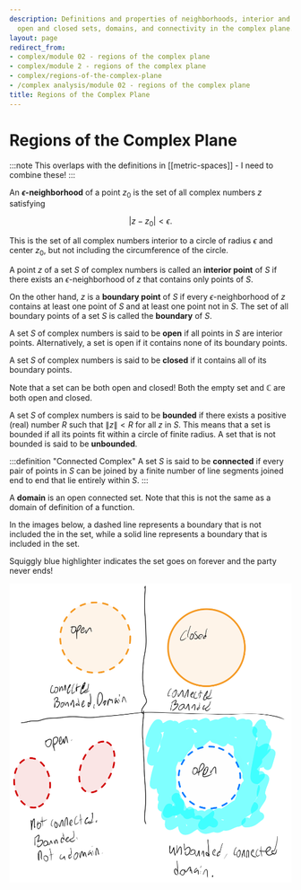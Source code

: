 ```yaml
---
description: Definitions and properties of neighborhoods, interior and boundary points,
  open and closed sets, domains, and connectivity in the complex plane.
layout: page
redirect_from:
- complex/module 02 - regions of the complex plane
- complex/module 2 - regions of the complex plane
- complex/regions-of-the-complex-plane
- /complex analysis/module 02 - regions of the complex plane
title: Regions of the Complex Plane
---
```


# Regions of the Complex Plane

:::note
This overlaps with the definitions in [[metric-spaces]] - I need to combine these!
:::

An **$\epsilon$-neighborhood** of a point $z_0$ is the set of all complex numbers $z$ satisfying

$$ | z - z_0 | < \epsilon. $$

This is the set of all complex numbers interior to a circle of radius $\epsilon$ and center $z_0$, but not including the circumference of the circle.

A point $z$ of a set $S$ of complex numbers is called an **interior point** of $S$ if there exists an $\epsilon$-neighborhood of $z$ that contains only points of $S$.

On the other hand, $z$ is a **boundary point** of $S$ if every $\epsilon$-neighborhood of $z$ contains at least one point of $S$ and at least one point not in $S$. The set of all boundary points of a set $S$ is called the **boundary** of $S$.

A set $S$ of complex numbers is said to be **open** if all points in $S$ are interior points. Alternatively, a set is open if it contains none of its boundary points.

A set $S$ of complex numbers is said to be **closed** if it contains all of its boundary points.

Note that a set can be both open and closed! Both the empty set and $\mathbb{C}$ are both open and closed.

A set $S$ of complex numbers is said to be **bounded** if there exists a positive (real) number $R$ such that $\|z\| < R$ for all $z$ in $S$. This means that a set is bounded if all its points fit within a circle of finite radius. A set that is not bounded is said to be **unbounded**.

:::definition "Connected Complex"
A set $S$ is said to be **connected** if every pair of points in $S$ can be joined by a finite number of line segments joined end to end that lie entirely within $S$.
:::

A **domain** is an open connected set. Note that this is not the same as a domain of definition of a function.

In the images below, a dashed line represents a boundary that is not included the in the set, while a solid line represents a boundary that is included in the set.

Squiggly blue highlighter indicates the set goes on forever and the party never ends!

![Regions of the Complex Plane](regions.png)